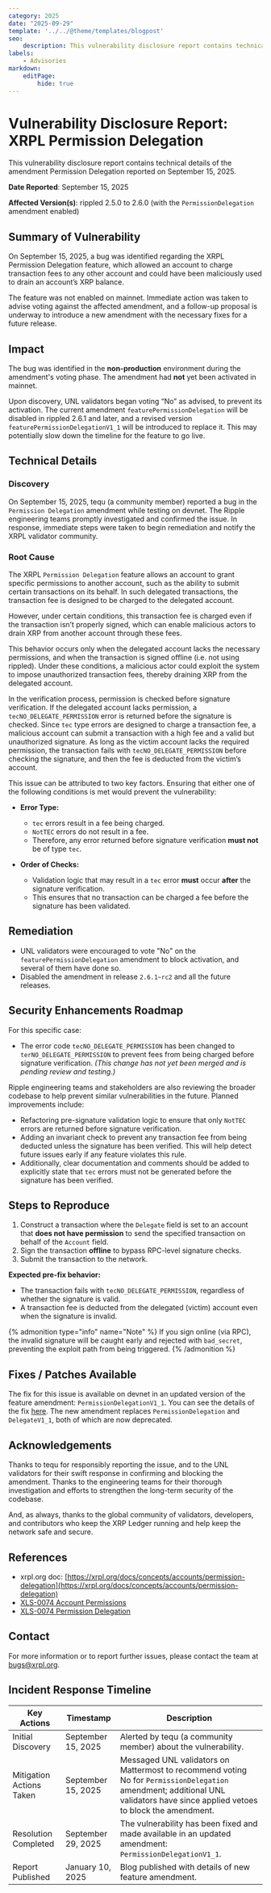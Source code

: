 ```yaml
---
category: 2025
date: "2025-09-29"
template: '../../@theme/templates/blogpost'
seo:
    description: This vulnerability disclosure report contains technical details of the XRP Ledger bug reported on September 15, 2025.
labels:
    - Advisories
markdown:
    editPage:
        hide: true
---
```

# Vulnerability Disclosure Report: XRPL Permission Delegation

This vulnerability disclosure report contains technical details of the amendment Permission Delegation reported on September 15, 2025.

**Date Reported**: September 15, 2025

**Affected Version(s)**: rippled 2.5.0 to 2.6.0 (with the `PermissionDelegation` amendment enabled)


## Summary of Vulnerability

On September 15, 2025, a bug was identified regarding the XRPL Permission Delegation feature, which allowed an account to charge transaction fees to any other account and could have been maliciously used to drain an account’s XRP balance.

The feature was not enabled on mainnet. Immediate action was taken to advise voting against the affected amendment, and a follow-up proposal is underway to introduce a new amendment with the necessary fixes for a future release.


## Impact

The bug was identified in the **non-production** environment during the amendment's voting phase. The amendment had **not** yet been activated in mainnet.

Upon discovery, UNL validators began voting “No” as advised, to prevent its activation. The current amendment `featurePermissionDelegation` will be disabled in rippled 2.6.1 and later, and a revised version `featurePermissionDelegationV1_1` will be introduced to replace it. This may potentially slow down the timeline for the feature to go live.


## Technical Details

### Discovery

On September 15, 2025, tequ (a community member) reported a bug in the `Permission Delegation` amendment while testing on devnet. The Ripple engineering teams promptly investigated and confirmed the issue. In response, immediate steps were taken to begin remediation and notify the XRPL validator community.

### Root Cause

The XRPL `Permission Delegation` feature allows an account to grant specific permissions to another account, such as the ability to submit certain transactions on its behalf. In such delegated transactions, the transaction fee is designed to be charged to the delegated account.

However, under certain conditions, this transaction fee is charged even if the transaction isn’t properly signed, which can enable malicious actors to drain XRP from another account through these fees.

This behavior occurs only when the delegated account lacks the necessary permissions, and when the transaction is signed offline (i.e. not using rippled). Under these conditions, a malicious actor could exploit the system to impose unauthorized transaction fees, thereby draining XRP from the delegated account.

In the verification process, permission is checked before signature verification. If the delegated account lacks permission, a `tecNO_DELEGATE_PERMISSION` error is returned before the signature is checked. Since `tec` type errors are designed to charge a transaction fee, a malicious account can submit a transaction with a high fee and a valid but unauthorized signature. As long as the victim account lacks the required permission, the transaction fails with `tecNO_DELEGATE_PERMISSION` before checking the signature, and then the fee is deducted from the victim’s account.

This issue can be attributed to two key factors. Ensuring that either one of the following conditions is met would prevent the vulnerability:

- **Error Type:**
  - `tec` errors result in a fee being charged.
  - `NotTEC` errors do not result in a fee.
  - Therefore, any error returned before signature verification **must not** be of type `tec`.

- **Order of Checks:**
  - Validation logic that may result in a `tec` error **must** occur **after** the signature verification.
  - This ensures that no transaction can be charged a fee before the signature has been validated.


## Remediation

- UNL validators were encouraged to vote "No" on the `featurePermissionDelegation` amendment to block activation, and several of them have done so.
- Disabled the amendment in release `2.6.1~rc2` and all the future releases.


## Security Enhancements Roadmap

For this specific case:

- The error code `tecNO_DELEGATE_PERMISSION` has been changed to `terNO_DELEGATE_PERMISSION` to prevent fees from being charged before signature verification. *(This change has not yet been merged and is pending review and testing.)*

Ripple engineering teams and stakeholders are also reviewing the broader codebase to help prevent similar vulnerabilities in the future. Planned improvements include:

- Refactoring pre-signature validation logic to ensure that only `NotTEC` errors are returned before signature verification.
- Adding an invariant check to prevent any transaction fee from being deducted unless the signature has been verified. This will help detect future issues early if any feature violates this rule.
- Additionally, clear documentation and comments should be added to explicitly state that `tec` errors must not be generated before the signature has been verified.


## Steps to Reproduce

1. Construct a transaction where the `Delegate` field is set to an account that **does not have permission** to send the specified transaction on behalf of the `Account` field.
2. Sign the transaction **offline** to bypass RPC-level signature checks.
3. Submit the transaction to the network.

**Expected pre-fix behavior:**

- The transaction fails with `tecNO_DELEGATE_PERMISSION`, regardless of whether the signature is valid.
- A transaction fee is deducted from the delegated (victim) account even when the signature is invalid.

{% admonition type="info" name="Note" %}
If you sign online (via RPC), the invalid signature will be caught early and rejected with `bad_secret`, preventing the exploit path from being triggered.
{% /admonition %}


## Fixes / Patches Available

The fix for this issue is available on devnet in an updated version of the feature amendment: `PermissionDelegationV1_1`. You can see the details of the fix [here](https://github.com/XRPLF/rippled/pull/5825). The new amendment replaces `PermissionDelegation` and `DelegateV1_1`, both of which are now deprecated.


## Acknowledgements

Thanks to tequ for responsibly reporting the issue, and to the UNL validators for their swift response in confirming and blocking the amendment. Thanks to the engineering teams for their thorough investigation and efforts to strengthen the long-term security of the codebase.

And, as always, thanks to the global community of validators, developers, and contributors who keep the XRP Ledger running and help keep the network safe and secure.


## References

- xrpl.org doc: [https://xrpl.org/docs/concepts/accounts/permission-delegation](https://xrpl.org/docs/concepts/accounts/permission-delegation)
- [XLS-0074 Account Permissions](https://github.com/XRPLF/XRPL-Standards/tree/master/XLS-0074-account-permissions)
- [XLS-0074 Permission Delegation](https://github.com/XRPLF/XRPL-Standards/tree/master/XLS-0075-permission-delegation)


## Contact

For more information or to report further issues, please contact the team at [bugs@xrpl.org](mailto:bugs@xrpl.org).


## Incident Response Timeline

| Key Actions | Timestamp | Description |
|-------------|-----------|-------------|
| Initial Discovery    | September 15, 2025  | Alerted by tequ (a community member) about the vulnerability. |
| Mitigation Actions Taken  | September 15, 2025  | Messaged UNL validators on Mattermost to recommend voting No for `PermissionDelegation` amendment; additional UNL validators have since applied vetoes to block the amendment. |
| Resolution Completed | September 29, 2025 | The vulnerability has been fixed and made available in an updated amendment: `PermissionDelegationV1_1`. |
| Report Published | January 10, 2025 | Blog published with details of new feature amendment. |
